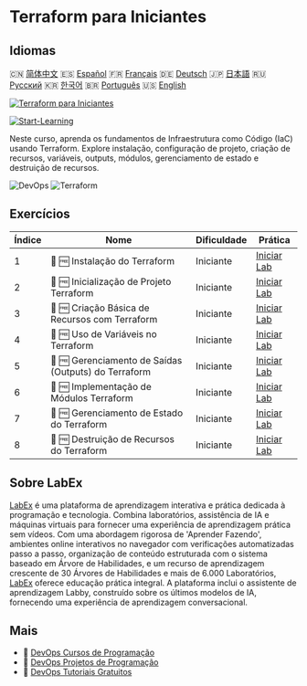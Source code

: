 # Terraform para Iniciantes

## Idiomas

🇨🇳 [简体中文](README_zh.md) 🇪🇸 [Español](README_es.md) 🇫🇷 [Français](README_fr.md) 🇩🇪 [Deutsch](README_de.md) 🇯🇵 [日本語](README_ja.md) 🇷🇺 [Русский](README_ru.md) 🇰🇷 [한국어](README_ko.md) 🇧🇷 [Português](README_pt.md) 🇺🇸 [English](README.md) 

[![Terraform para Iniciantes](https://cover-creator.labex.io/terraform-for-beginners.png?lang=pt)](https://labex.io/pt/courses/terraform-for-beginners)

[![Start-Learning](https://img.shields.io/badge/Start-Learning-whitesmoke?style=for-the-badge)](https://labex.io/pt/courses/terraform-for-beginners)

Neste curso, aprenda os fundamentos de Infraestrutura como Código (IaC) usando Terraform. Explore instalação, configuração de projeto, criação de recursos, variáveis, outputs, módulos, gerenciamento de estado e destruição de recursos.

![DevOps](https://img.shields.io/badge/DevOps-whitesmoke?style=for-the-badge&logo=devops)
![Terraform](https://img.shields.io/badge/Terraform-whitesmoke?style=for-the-badge&logo=terraform)


## Exercícios

|   Índice | Nome                                                 | Dificuldade   | Prática                                                                                                                                          |
|----------|------------------------------------------------------|---------------|--------------------------------------------------------------------------------------------------------------------------------------------------|
|        1 | 🧩 🆓 Instalação do Terraform                        | Iniciante     | <a target='_blank' href='https://labex.io/pt/labs/linux-terraform-installation-632659?course=terraform-for-beginners'>Iniciar Lab</a>            |
|        2 | 🧩 🆓 Inicialização de Projeto Terraform             | Iniciante     | <a target='_blank' href='https://labex.io/pt/labs/linux-terraform-project-initialization-632662?course=terraform-for-beginners'>Iniciar Lab</a>  |
|        3 | 🧩 🆓 Criação Básica de Recursos com Terraform       | Iniciante     | <a target='_blank' href='https://labex.io/pt/labs/linux-terraform-basic-resource-creation-632658?course=terraform-for-beginners'>Iniciar Lab</a> |
|        4 | 🧩 🆓 Uso de Variáveis no Terraform                  | Iniciante     | <a target='_blank' href='https://labex.io/pt/labs/linux-terraform-variables-usage-632665?course=terraform-for-beginners'>Iniciar Lab</a>         |
|        5 | 🧩 🆓 Gerenciamento de Saídas (Outputs) do Terraform | Iniciante     | <a target='_blank' href='https://labex.io/pt/labs/linux-terraform-outputs-management-632661?course=terraform-for-beginners'>Iniciar Lab</a>      |
|        6 | 🧩 🆓 Implementação de Módulos Terraform             | Iniciante     | <a target='_blank' href='https://labex.io/pt/labs/linux-terraform-modules-implementation-632660?course=terraform-for-beginners'>Iniciar Lab</a>  |
|        7 | 🧩 🆓 Gerenciamento de Estado do Terraform           | Iniciante     | <a target='_blank' href='https://labex.io/pt/labs/linux-terraform-state-management-632664?course=terraform-for-beginners'>Iniciar Lab</a>        |
|        8 | 🧩 🆓 Destruição de Recursos do Terraform            | Iniciante     | <a target='_blank' href='https://labex.io/pt/labs/linux-terraform-resource-destruction-632663?course=terraform-for-beginners'>Iniciar Lab</a>    |

## Sobre LabEx

[LabEx](https://labex.io) é uma plataforma de aprendizagem interativa e prática dedicada à programação e tecnologia. Combina laboratórios, assistência de IA e máquinas virtuais para fornecer uma experiência de aprendizagem prática sem vídeos. Com uma abordagem rigorosa de 'Aprender Fazendo', ambientes online interativos no navegador com verificações automatizadas passo a passo, organização de conteúdo estruturada com o sistema baseado em Árvore de Habilidades, e um recurso de aprendizagem crescente de 30 Árvores de Habilidades e mais de 6.000 Laboratórios, [LabEx](https://labex.io) oferece educação prática integral. A plataforma inclui o assistente de aprendizagem Labby, construído sobre os últimos modelos de IA, fornecendo uma experiência de aprendizagem conversacional.

## Mais

- 🔗 [DevOps Cursos de Programação](https://github.com/labex-labs/awesome-programming-courses)
- 🔗 [DevOps Projetos de Programação](https://github.com/labex-labs/awesome-programming-projects)
- 🔗 [DevOps Tutoriais Gratuitos](https://github.com/labex-labs/devops-free-tutorials)

